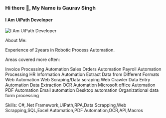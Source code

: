 ### Hi there 👋, My Name is Gaurav Singh
#### I Am UiPath Developer
![I Am UiPath Developer](https://media.licdn.com/dms/image/D5622AQH3JCNd-BtXpQ/feedshare-shrink_2048_1536/0/1694578597213?e=1698883200&v=beta&t=LO5nw6bGcpmbhJrg4bnKC8VA4fYwi5Kd5l4Rmd9nd0w)

About Me:

Experience of 2years in Robotic Process Automation.

Areas covered more often:

Invoice Processing Automation
Sales Orders Automation
Payroll Automation
Processing HR Information Automation
Extract Data from Different Formats
Web Automation
Web Scraping/Data scraping
Web Crawler
Data Entry Automation
Data Extraction
OCR Automation
Microsoft office Automation
PDF Automation
Email automation
Desktop automation
Organizational data form processing

Skills: C#,.Net Framework,UiPath,RPA,Data Scrapping,Web Scrapping,SQL,Excel Automation,PDF Automation,OCR,API,Macros
